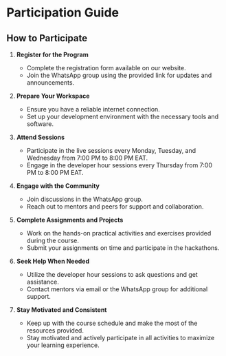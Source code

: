 # Participation Guide

## How to Participate

1. **Register for the Program**
   - Complete the registration form available on our website.
   - Join the WhatsApp group using the provided link for updates and announcements.

2. **Prepare Your Workspace**
   - Ensure you have a reliable internet connection.
   - Set up your development environment with the necessary tools and software.

3. **Attend Sessions**
   - Participate in the live sessions every Monday, Tuesday, and Wednesday from 7:00 PM to 8:00 PM EAT.
   - Engage in the developer hour sessions every Thursday from 7:00 PM to 8:00 PM EAT.

4. **Engage with the Community**
   - Join discussions in the WhatsApp group.
   - Reach out to mentors and peers for support and collaboration.

5. **Complete Assignments and Projects**
   - Work on the hands-on practical activities and exercises provided during the course.
   - Submit your assignments on time and participate in the hackathons.

6. **Seek Help When Needed**
   - Utilize the developer hour sessions to ask questions and get assistance.
   - Contact mentors via email or the WhatsApp group for additional support.

7. **Stay Motivated and Consistent**
   - Keep up with the course schedule and make the most of the resources provided.
   - Stay motivated and actively participate in all activities to maximize your learning experience.
